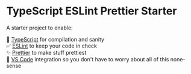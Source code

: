 # TypeScript ESLint Prettier Starter

A starter project to enable:

🚀 [TypeScript](https://www.typescriptlang.org/) for compilation and sanity  
✅ [ESLint](https://eslint.org/) to keep your code in check  
✨ [Prettier](https://prettier.io/) to make stuff prettiest  
🤘 [VS Code](https://code.visualstudio.com/) integration so you don't have to worry about all of this none-sense  
